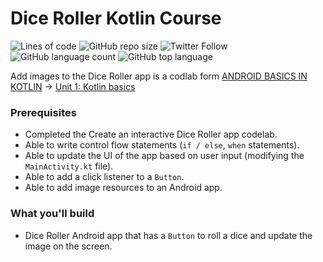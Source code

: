 # Dice Roller Kotlin Course

![Lines of code](https://img.shields.io/tokei/lines/github/varunjha089/Dice-Roller-Kotlin-Course?style=flat)
![GitHub repo size](https://img.shields.io/github/repo-size/varunjha089/Dice-Roller-Kotlin-Course)
![Twitter Follow](https://img.shields.io/twitter/follow/varunjha089?style=flat)
![GitHub language count](https://img.shields.io/github/languages/count/varunjha089/Dice-Roller-Kotlin-Course)
![GitHub top language](https://img.shields.io/github/languages/top/varunjha089/Dice-Roller-Kotlin-Course)

Add images to the Dice Roller app is a codlab form 
[ANDROID BASICS IN KOTLIN](https://developer.android.com/courses/android-basics-kotlin/course) -> 
[Unit 1: Kotlin basics](https://developer.android.com/courses/android-basics-kotlin/unit-1)

### Prerequisites
- Completed the Create an interactive Dice Roller app codelab.
- Able to write control flow statements (`if / else`, `when` statements).
- Able to update the UI of the app based on user input (modifying the `MainActivity.kt` file).
- Able to add a click listener to a `Button`.
- Able to add image resources to an Android app.

### What you'll build
- Dice Roller Android app that has a `Button` to roll a dice and update the image on the screen.
